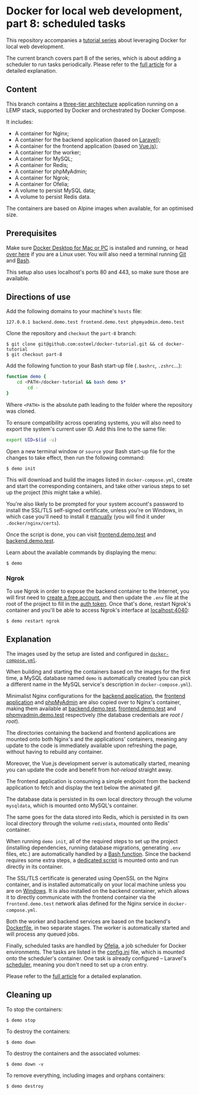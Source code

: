 # Docker for local web development, part 8: scheduled tasks

This repository accompanies a [tutorial series](https://tech.osteel.me/posts/docker-for-local-web-development-why-should-you-care "Docker for local web development, introduction: why should you care?") about leveraging Docker for local web development.

The current branch covers part 8 of the series, which is about adding a scheduler to run tasks periodically. Please refer to the [full article](https://tech.osteel.me/posts/docker-for-local-web-development-part-8-scheduled-tasks "Docker for local web development, part 8: scheduled tasks") for a detailed explanation.

## Content

This branch contains a [three-tier architecture](https://www.techopedia.com/definition/24649/three-tier-architecture) application running on a LEMP stack, supported by Docker and orchestrated by Docker Compose.

It includes:

* A container for Nginx;
* A container for the backend application (based on [Laravel](https://laravel.com/));
* A container for the frontend application (based on [Vue.js](https://vuejs.org/));
* A container for the worker;
* A container for MySQL;
* A container for Redis;
* A container for phpMyAdmin;
* A container for Ngrok;
* A container for Ofelia;
* A volume to persist MySQL data;
* A volume to persist Redis data.

The containers are based on Alpine images when available, for an optimised size.

## Prerequisites

Make sure [Docker Desktop for Mac or PC](https://www.docker.com/products/docker-desktop) is installed and running, or head [over here](https://docs.docker.com/install/) if you are a Linux user. You will also need a terminal running [Git](https://git-scm.com/) and [Bash](https://www.gnu.org/software/bash/).

This setup also uses localhost's ports 80 and 443, so make sure those are available.

## Directions of use

Add the following domains to your machine's `hosts` file:

```
127.0.0.1 backend.demo.test frontend.demo.test phpmyadmin.demo.test
```

Clone the repository and `checkout` the `part-8` branch:

```
$ git clone git@github.com:osteel/docker-tutorial.git && cd docker-tutorial
$ git checkout part-8
```

Add the following function to your Bash start-up file (`.bashrc`, `.zshrc`...):

```bash
function demo {
    cd <PATH>/docker-tutorial && bash demo $*
        cd -
}
```

Where `<PATH>` is the absolute path leading to the folder where the repository was cloned.

To ensure compatibility across operating systems, you will also need to export the system's current user ID. Add this line to the same file:

```bash
export UID=$(id -u)
```

Open a new terminal window or `source` your Bash start-up file for the changes to take effect, then run the following command:

```
$ demo init
```

This will download and build the images listed in `docker-compose.yml`, create and start the corresponding containers, and take other various steps to set up the project (this might take a while).

You're also likely to be prompted for your system account's password to install the SSL/TLS self-signed certificate, unless you're on Windows, in which case you'll need to install it [manually](https://www.thewindowsclub.com/manage-trusted-root-certificates-windows) (you will find it under `.docker/nginx/certs`).

Once the script is done, you can visit [frontend.demo.test](https://frontend.demo.test) and [backend.demo.test](https://backend.demo.test).

Learn about the available commands by displaying the menu:

```
$ demo
```

### Ngrok

To use Ngrok in order to expose the backend container to the Internet, you will first need to [create a free account](https://dashboard.ngrok.com/signup), and then update the `.env` file at the root of the project to fill in the [auth token](https://dashboard.ngrok.com/auth/your-authtoken). Once that's done, restart Ngrok's container and you'll be able to access Ngrok's interface at [localhost:4040](http://localhost:4040):

```
$ demo restart ngrok
```

## Explanation

The images used by the setup are listed and configured in [`docker-compose.yml`](https://github.com/osteel/docker-tutorial/blob/part-8/docker-compose.yml).

When building and starting the containers based on the images for the first time, a MySQL database named `demo` is automatically created (you can pick a different name in the MySQL service's description in `docker-compose.yml`).

Minimalist Nginx configurations for the [backend application](https://github.com/osteel/docker-tutorial/blob/part-8/.docker/nginx/conf.d/backend.conf), the [frontend application](https://github.com/osteel/docker-tutorial/blob/part-8/.docker/nginx/conf.d/frontend.conf) and [phpMyAdmin](https://github.com/osteel/docker-tutorial/blob/part-8/.docker/nginx/conf.d/phpmyadmin.conf) are also copied over to Nginx's container, making them available at [backend.demo.test](https://backend.demo.test), [frontend.demo.test](https://frontend.demo.test) and [phpmyadmin.demo.test](https://phpmyadmin.demo.test) respectively (the database credentials are *root* / *root*).

The directories containing the backend and frontend applications are mounted onto both Nginx's and the applications' containers, meaning any update to the code is immediately available upon refreshing the page, without having to rebuild any container.

Moreover, the Vue.js development server is automatically started, meaning you can update the code and benefit from _hot-reload_ straight away.

The frontend application is consuming a simple endpoint from the backend application to fetch and display the text below the animated gif.

The database data is persisted in its own local directory through the volume `mysqldata`, which is mounted onto MySQL's container.

The same goes for the data stored into Redis, which is persisted in its own local directory through the volume `redisdata`, mounted onto Redis' container.

When running `demo init`, all of the required steps to set up the project (installing dependencies, running database migrations, generating `.env` files, etc.) are automatically handled by a [Bash function](https://github.com/osteel/docker-tutorial/blob/part-8/demo#L62). Since the backend requires some extra steps, a [dedicated script](https://github.com/osteel/docker-tutorial/blob/part-8/.docker/backend/init) is mounted onto and run directly in its container.

The SSL/TLS certificate is generated using OpenSSL on the Nginx container, and is installed automatically on your local machine unless you are on [Windows](https://www.thewindowsclub.com/manage-trusted-root-certificates-windows). It is also installed on the backend container, which allows it to directly communicate with the frontend container via the `frontend.demo.test` network alias defined for the Nginx service in `docker-compose.yml`.

Both the worker and backend services are based on the backend's [Dockerfile](https://github.com/osteel/docker-tutorial/blob/part-8/src/backend/Dockerfile), in two separate stages. The worker is automatically started and will process any queued jobs.

Finally, scheduled tasks are handled by [Ofelia](https://hub.docker.com/r/mcuadros/ofelia), a job scheduler for Docker environments. The tasks are listed in the [config.ini](https://github.com/osteel/docker-tutorial/blob/part-8/.docker/scheduler/config.ini) file, which is mounted onto the scheduler's container. One task is already configured – Laravel's [scheduler](https://laravel.com/docs/scheduling), meaning you don't need to set up a cron entry.

Please refer to the [full article](https://tech.osteel.me/posts/docker-for-local-web-development-part-8-scheduled-tasks "Docker for local web development, part 8: scheduled tasks") for a detailed explanation.

## Cleaning up

To stop the containers:

```
$ demo stop
```

To destroy the containers:

```
$ demo down
```

To destroy the containers and the associated volumes:

```
$ demo down -v
```

To remove everything, including images and orphans containers:

```
$ demo destroy
```
